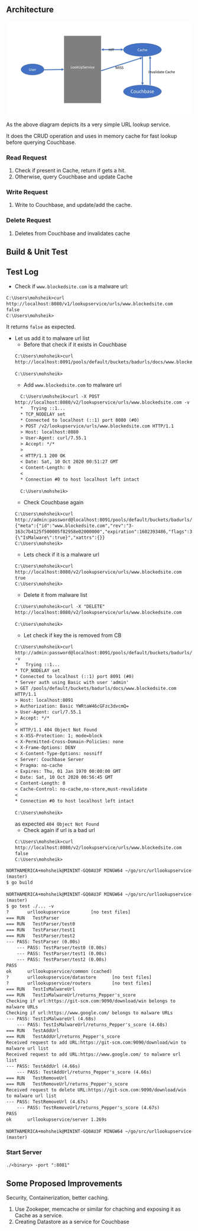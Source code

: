 ## Architecture
![Architecture](./Architecture.jpg)

As the above diagram depicts its a very simple URL lookup service.

It does the CRUD operation and uses in memory cache for fast lookup before querying Couchbase.

### Read Request
1. Check if present in Cache, return if gets a hit.
2. Otherwise, query Couchbase and update Cache

### Write Request
1. Write to Couchbase, and update/add the cache.

### Delete Request
1. Deletes from Couchbase and invalidates cache

## Build & Unit Test

## Test Log
* Check if `www.blockedsite.com` is a malware url:
```
C:\Users\mohsheik>curl http://localhost:8080/v1/lookupservice/urls/www.blockedsite.com
false
C:\Users\mohsheik>
```
It returns `false` as expected.

* Let us add it to malware url list
    * Before that check if it exists in Couchbase
    ```
    C:\Users\mohsheik>curl http://localhost:8091/pools/default/buckets/badurls/docs/www.blockedsite.com
    
    C:\Users\mohsheik>
  ```
  * Add `www.blockedsite.com` to malware url
  ```
    C:\Users\mohsheik>curl -X POST http://localhost:8080/v2/lookupservice/urls/www.blockedsite.com -v
    *   Trying ::1...
    * TCP_NODELAY set
    * Connected to localhost (::1) port 8080 (#0)
    > POST /v2/lookupservice/urls/www.blockedsite.com HTTP/1.1
    > Host: localhost:8080
    > User-Agent: curl/7.55.1
    > Accept: */*
    >
    < HTTP/1.1 200 OK
    < Date: Sat, 10 Oct 2020 00:51:27 GMT
    < Content-Length: 0
    <
    * Connection #0 to host localhost left intact
    
    C:\Users\mohsheik>
  ```
  * Check Couchbase again
  ```
  C:\Users\mohsheik>curl http://admin:password@localhost:8091/pools/default/buckets/badurls/docs/www.blockedsite.com
  {"meta":{"id":"www.blockedsite.com","rev":"3-163c7b4125f500005f82958e02000000","expiration":1602393486,"flags":33554432},"json":"{\"IsMalware\":true}","xattrs":{}}
  C:\Users\mohsheik>
  ```
  * Lets check if it is a malware url
  ```
  C:\Users\mohsheik>curl http://localhost:8080/v2/lookupservice/urls/www.blockedsite.com
  true
  C:\Users\mohsheik>
  ```
  * Delete it from malware list
  ```
  C:\Users\mohsheik>curl -X "DELETE" http://localhost:8080/v2/lookupservice/urls/www.blockedsite.com
  
  C:\Users\mohsheik>
  ```
  * Let check if key the is removed from CB
  ```
  C:\Users\mohsheik>curl http://admin:password@localhost:8091/pools/default/buckets/badurls/docs/www.blockedsite.com  -v
  *   Trying ::1...
  * TCP_NODELAY set
  * Connected to localhost (::1) port 8091 (#0)
  * Server auth using Basic with user 'admin'
  > GET /pools/default/buckets/badurls/docs/www.blockedsite.com HTTP/1.1
  > Host: localhost:8091
  > Authorization: Basic YWRtaW46cGFzc3dvcmQ=
  > User-Agent: curl/7.55.1
  > Accept: */*
  >
  < HTTP/1.1 404 Object Not Found
  < X-XSS-Protection: 1; mode=block
  < X-Permitted-Cross-Domain-Policies: none
  < X-Frame-Options: DENY
  < X-Content-Type-Options: nosniff
  < Server: Couchbase Server
  < Pragma: no-cache
  < Expires: Thu, 01 Jan 1970 00:00:00 GMT
  < Date: Sat, 10 Oct 2020 00:56:45 GMT
  < Content-Length: 0
  < Cache-Control: no-cache,no-store,must-revalidate
  <
  * Connection #0 to host localhost left intact
  
  C:\Users\mohsheik>
  ```
  as expected `404 Object Not Found`
  * Check again if url is a bad url
  ```
  C:\Users\mohsheik>curl http://localhost:8080/v2/lookupservice/urls/www.blockedsite.com
  false
  C:\Users\mohsheik>
  ```
 
 ```
 NORTHAMERICA+mohsheik@MININT-GQ0AU3F MINGW64 ~/go/src/urllookupservice (master)
 $ go build
 
 NORTHAMERICA+mohsheik@MININT-GQ0AU3F MINGW64 ~/go/src/urllookupservice (master)
 $ go test ./... -v
 ?       urllookupservice        [no test files]
 === RUN   TestParser
 === RUN   TestParser/test0
 === RUN   TestParser/test1
 === RUN   TestParser/test2
 --- PASS: TestParser (0.00s)
     --- PASS: TestParser/test0 (0.00s)
     --- PASS: TestParser/test1 (0.00s)
     --- PASS: TestParser/test2 (0.00s)
 PASS
 ok      urllookupservice/common (cached)
 ?       urllookupservice/datastore      [no test files]
 ?       urllookupservice/routers        [no test files]
 === RUN   TestIsMalwareUrl
 === RUN   TestIsMalwareUrl/returns_Pepper's_score
 Checking if url:https://git-scm.com:9090/download/win belongs to malware URLs
 Checking if url:https://www.google.com/ belongs to malware URLs
 --- PASS: TestIsMalwareUrl (4.68s)
     --- PASS: TestIsMalwareUrl/returns_Pepper's_score (4.68s)
 === RUN   TestAddUrl
 === RUN   TestAddUrl/returns_Pepper's_score
 Received request to add URL:https://git-scm.com:9090/download/win to malware url list
 Received request to add URL:https://www.google.com/ to malware url list
 --- PASS: TestAddUrl (4.66s)
     --- PASS: TestAddUrl/returns_Pepper's_score (4.66s)
 === RUN   TestRemoveUrl
 === RUN   TestRemoveUrl/returns_Pepper's_score
 Received request to delete URL:https://git-scm.com:9090/download/win to malware url list
 --- PASS: TestRemoveUrl (4.67s)
     --- PASS: TestRemoveUrl/returns_Pepper's_score (4.67s)
 PASS
 ok      urllookupservice/server 1.269s
 
 NORTHAMERICA+mohsheik@MININT-GQ0AU3F MINGW64 ~/go/src/urllookupservice (master)
 ```
 
 ### Start Server
 
 ```
 ./<binary> -port ":8081"
 ```

 ## Some Proposed Improvements 
 
Security, Containerization, better caching.
 
1. Use Zookeper, memcache or similar for chaching and exposing it as Cache as a service.
2. Creating Datastore as a service for Couchbase

